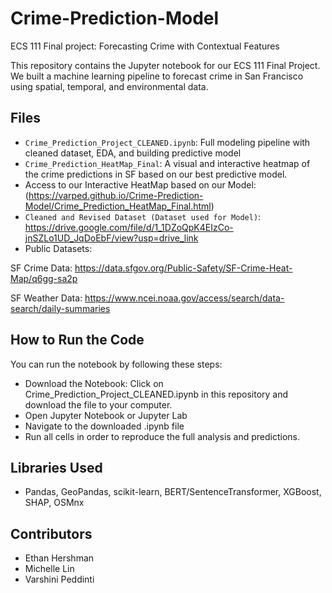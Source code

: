 # Crime-Prediction-Model
ECS 111 Final project: Forecasting Crime with Contextual Features

This repository contains the Jupyter notebook for our ECS 111 Final Project. We built a machine learning pipeline to forecast crime in San Francisco using spatial, temporal, and environmental data.

## Files
- `Crime_Prediction_Project_CLEANED.ipynb`: Full modeling pipeline with cleaned dataset, EDA, and building predictive model
- `Crime_Prediction_HeatMap_Final`: A visual and interactive heatmap of the crime predictions in SF based on our best predictive model.
- Access to our Interactive HeatMap based on our Model: (https://varped.github.io/Crime-Prediction-Model/Crime_Prediction_HeatMap_Final.html)
- `Cleaned and Revised Dataset (Dataset used for Model)`: https://drive.google.com/file/d/1_1DZoQpK4EIzCo-jnSZLo1UD_JqDoEbF/view?usp=drive_link
- Public Datasets:

SF Crime Data: https://data.sfgov.org/Public-Safety/SF-Crime-Heat-Map/q6gg-sa2p

SF Weather Data: https://www.ncei.noaa.gov/access/search/data-search/daily-summaries

## How to Run the Code
You can run the notebook by following these steps:

- Download the Notebook:
Click on Crime_Prediction_Project_CLEANED.ipynb in this repository and download the file to your computer.
- Open Jupyter Notebook or Jupyter Lab
- Navigate to the downloaded .ipynb file
- Run all cells in order to reproduce the full analysis and predictions.
  
## Libraries Used
- Pandas, GeoPandas, scikit-learn, BERT/SentenceTransformer, XGBoost, SHAP, OSMnx

## Contributors
- Ethan Hershman
- Michelle Lin
- Varshini Peddinti
